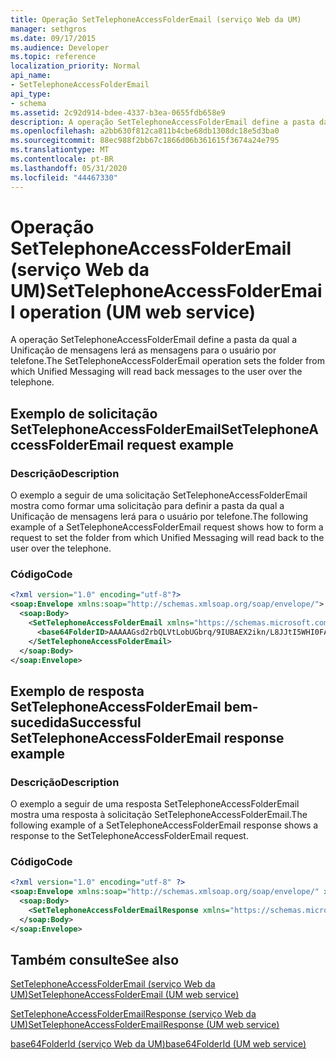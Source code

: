 ```yaml
---
title: Operação SetTelephoneAccessFolderEmail (serviço Web da UM)
manager: sethgros
ms.date: 09/17/2015
ms.audience: Developer
ms.topic: reference
localization_priority: Normal
api_name:
- SetTelephoneAccessFolderEmail
api_type:
- schema
ms.assetid: 2c92d914-bdee-4337-b3ea-0655fdb658e9
description: A operação SetTelephoneAccessFolderEmail define a pasta da qual a Unificação de mensagens lerá as mensagens para o usuário por telefone.
ms.openlocfilehash: a2bb630f812ca811b4cbe68db1308dc18e5d3ba0
ms.sourcegitcommit: 88ec988f2bb67c1866d06b361615f3674a24e795
ms.translationtype: MT
ms.contentlocale: pt-BR
ms.lasthandoff: 05/31/2020
ms.locfileid: "44467330"
---
```

# <a name="settelephoneaccessfolderemail-operation-um-web-service"></a><span data-ttu-id="24613-103">Operação SetTelephoneAccessFolderEmail (serviço Web da UM)</span><span class="sxs-lookup"><span data-stu-id="24613-103">SetTelephoneAccessFolderEmail operation (UM web service)</span></span>

<span data-ttu-id="24613-104">A operação SetTelephoneAccessFolderEmail define a pasta da qual a Unificação de mensagens lerá as mensagens para o usuário por telefone.</span><span class="sxs-lookup"><span data-stu-id="24613-104">The SetTelephoneAccessFolderEmail operation sets the folder from which Unified Messaging will read back messages to the user over the telephone.</span></span>
  
## <a name="settelephoneaccessfolderemail-request-example"></a><span data-ttu-id="24613-105">Exemplo de solicitação SetTelephoneAccessFolderEmail</span><span class="sxs-lookup"><span data-stu-id="24613-105">SetTelephoneAccessFolderEmail request example</span></span>

### <a name="description"></a><span data-ttu-id="24613-106">Descrição</span><span class="sxs-lookup"><span data-stu-id="24613-106">Description</span></span>

<span data-ttu-id="24613-107">O exemplo a seguir de uma solicitação SetTelephoneAccessFolderEmail mostra como formar uma solicitação para definir a pasta da qual a Unificação de mensagens lerá para o usuário por telefone.</span><span class="sxs-lookup"><span data-stu-id="24613-107">The following example of a SetTelephoneAccessFolderEmail request shows how to form a request to set the folder from which Unified Messaging will read back to the user over the telephone.</span></span>
  
### <a name="code"></a><span data-ttu-id="24613-108">Código</span><span class="sxs-lookup"><span data-stu-id="24613-108">Code</span></span>

```XML
<?xml version="1.0" encoding="utf-8"?>
<soap:Envelope xmlns:soap="http://schemas.xmlsoap.org/soap/envelope/">
  <soap:Body>
    <SetTelephoneAccessFolderEmail xmlns="https://schemas.microsoft.com/exchange/services/2006/messages">
      <base64FolderID>AAAAAGsd2rbQLVtLobUGbrq/9IUBAEX2ikn/L8JJtI5WHI0FAW8AAAFXHhsAAA==</base64FolderID>
    </SetTelephoneAccessFolderEmail>
  </soap:Body>
</soap:Envelope>
```

## <a name="successful-settelephoneaccessfolderemail-response-example"></a><span data-ttu-id="24613-109">Exemplo de resposta SetTelephoneAccessFolderEmail bem-sucedida</span><span class="sxs-lookup"><span data-stu-id="24613-109">Successful SetTelephoneAccessFolderEmail response example</span></span>

### <a name="description"></a><span data-ttu-id="24613-110">Descrição</span><span class="sxs-lookup"><span data-stu-id="24613-110">Description</span></span>

<span data-ttu-id="24613-111">O exemplo a seguir de uma resposta SetTelephoneAccessFolderEmail mostra uma resposta à solicitação SetTelephoneAccessFolderEmail.</span><span class="sxs-lookup"><span data-stu-id="24613-111">The following example of a SetTelephoneAccessFolderEmail response shows a response to the SetTelephoneAccessFolderEmail request.</span></span>
  
### <a name="code"></a><span data-ttu-id="24613-112">Código</span><span class="sxs-lookup"><span data-stu-id="24613-112">Code</span></span>

```XML
<?xml version="1.0" encoding="utf-8" ?> 
<soap:Envelope xmlns:soap="http://schemas.xmlsoap.org/soap/envelope/" xmlns:xsi="http://www.w3.org/2001/XMLSchema-instance" xmlns:xsd="http://www.w3.org/2001/XMLSchema">
  <soap:Body>
    <SetTelephoneAccessFolderEmailResponse xmlns="https://schemas.microsoft.com/exchange/services/2006/messages" /> 
  </soap:Body>
</soap:Envelope>
```

## <a name="see-also"></a><span data-ttu-id="24613-113">Também consulte</span><span class="sxs-lookup"><span data-stu-id="24613-113">See also</span></span>



[<span data-ttu-id="24613-114">SetTelephoneAccessFolderEmail (serviço Web da UM)</span><span class="sxs-lookup"><span data-stu-id="24613-114">SetTelephoneAccessFolderEmail (UM web service)</span></span>](settelephoneaccessfolderemail-um-web-service.md)
  
[<span data-ttu-id="24613-115">SetTelephoneAccessFolderEmailResponse (serviço Web da UM)</span><span class="sxs-lookup"><span data-stu-id="24613-115">SetTelephoneAccessFolderEmailResponse (UM web service)</span></span>](settelephoneaccessfolderemailresponse-um-web-service.md)
  
[<span data-ttu-id="24613-116">base64FolderId (serviço Web da UM)</span><span class="sxs-lookup"><span data-stu-id="24613-116">base64FolderId (UM web service)</span></span>](base64folderid-um-web-service.md)

